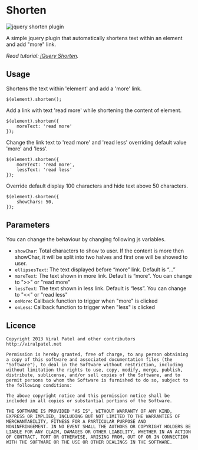 Shorten
=======

![jquery shorten plugin](http://img.viralpatel.net/2010/12/show-more-link.png "jquery shorten plugin")

A simple jquery plugin that automatically shortens text within an element and add "more" link.

*Read tutorial: [jQuery Shorten](http://viralpatel.net/blogs/dynamically-shortened-text-show-more-link-jquery/).*

Usage
-----
Shortens the text within 'element' and add a 'more' link.

    $(element).shorten();

Add a link with text 'read more' while shortening the content of element.

	$(element).shorten({
		moreText: 'read more'
	});

Change the link text to 'read more' and 'read less' overriding default value 'more' and 'less'.

	$(element).shorten({
		moreText: 'read more',
		lessText: 'read less'
	});

Override default display 100 characters and hide text above 50 characters.

	$(element).shorten({
		showChars: 50,
	});

Parameters
----------
You can change the behaviour by changing following js variables.

* `showChar`: Total characters to show to user. If the content is more then showChar, it will be split into two halves and first one will be showed to user.
* `ellipsesText`: The text displayed before “more” link. Default is “…”
* `moreText`: The text shown in more link. Default is “more”. You can change to ">>" or "read more"
* `lessText`: The text shown in less link. Default is “less”. You can change to "<<" or "read less"
* `onMore`: Callback function to trigger when "more" is clicked
* `onLess`: Callback function to trigger when "less" is clicked


Licence
-------

	Copyright 2013 Viral Patel and other contributors
	http://viralpatel.net

	Permission is hereby granted, free of charge, to any person obtaining
	a copy of this software and associated documentation files (the
	"Software"), to deal in the Software without restriction, including
	without limitation the rights to use, copy, modify, merge, publish,
	distribute, sublicense, and/or sell copies of the Software, and to
	permit persons to whom the Software is furnished to do so, subject to
	the following conditions:

	The above copyright notice and this permission notice shall be
	included in all copies or substantial portions of the Software.

	THE SOFTWARE IS PROVIDED "AS IS", WITHOUT WARRANTY OF ANY KIND,
	EXPRESS OR IMPLIED, INCLUDING BUT NOT LIMITED TO THE WARRANTIES OF
	MERCHANTABILITY, FITNESS FOR A PARTICULAR PURPOSE AND
	NONINFRINGEMENT. IN NO EVENT SHALL THE AUTHORS OR COPYRIGHT HOLDERS BE
	LIABLE FOR ANY CLAIM, DAMAGES OR OTHER LIABILITY, WHETHER IN AN ACTION
	OF CONTRACT, TORT OR OTHERWISE, ARISING FROM, OUT OF OR IN CONNECTION
	WITH THE SOFTWARE OR THE USE OR OTHER DEALINGS IN THE SOFTWARE.
